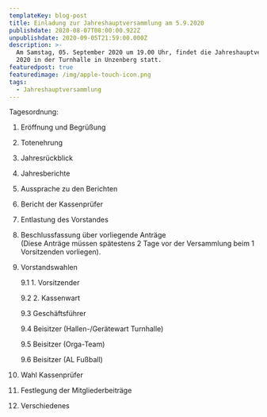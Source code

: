 ```yaml
---
templateKey: blog-post
title: Einladung zur Jahreshauptversammlung am 5.9.2020
publishdate: 2020-08-07T08:00:00.922Z
unpublishdate: 2020-09-05T21:59:00.000Z
description: >-
  Am Samstag, 05. September 2020 um 19.00 Uhr, findet die Jahreshauptversammlung
  2020 in der Turnhalle in Unzenberg statt.
featuredpost: true
featuredimage: /img/apple-touch-icon.png
tags:
  - Jahreshauptversammlung
---
```

Tagesordnung:

1. Eröffnung und Begrüßung
2. Totenehrung  
3. Jahresrückblick
4. Jahresberichte
5. Aussprache zu den Berichten
6. Bericht der Kassenprüfer
7. Entlastung des Vorstandes
8. Beschlussfassung über vorliegende Anträge \
   (Diese Anträge müssen spätestens 2 Tage vor der Versammlung beim 1 Vorsitzenden vorliegen).
9. Vorstandswahlen

   9.1 1. Vorsitzender

   9.2 2. Kassenwart

   9.3 Geschäftsführer

   9.4 Beisitzer (Hallen-/Gerätewart Turnhalle)

   9.5 Beisitzer (Orga-Team)

   9.6 Beisitzer (AL Fußball)
10. Wahl Kassenprüfer
11. Festlegung der Mitgliederbeiträge
12. Verschiedenes